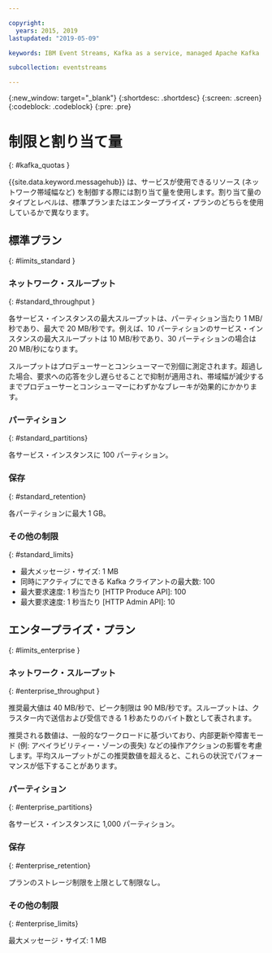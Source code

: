 ```yaml
---

copyright:
  years: 2015, 2019
lastupdated: "2019-05-09"

keywords: IBM Event Streams, Kafka as a service, managed Apache Kafka

subcollection: eventstreams

---
```


{:new_window: target="_blank"}
{:shortdesc: .shortdesc}
{:screen: .screen}
{:codeblock: .codeblock}
{:pre: .pre}


# 制限と割り当て量
{: #kafka_quotas }

{{site.data.keyword.messagehub}} は、サービスが使用できるリソース (ネットワーク帯域幅など) を制御する際には割り当て量を使用します。割り当て量のタイプとレベルは、標準プランまたはエンタープライズ・プランのどちらを使用しているかで異なります。

## 標準プラン
{: #limits_standard }

### ネットワーク・スループット
{: #standard_throughput }

各サービス・インスタンスの最大スループットは、パーティション当たり 1 MB/秒であり、最大で 20 MB/秒です。例えば、10 パーティションのサービス・インスタンスの最大スループットは 10 MB/秒であり、30 パーティションの場合は 20 MB/秒になります。

スループットはプロデューサーとコンシューマーで別個に測定されます。超過した場合、要求への応答を少し遅らせることで抑制が適用され、帯域幅が減少するまでプロデューサーとコンシューマーにわずかなブレーキが効果的にかかります。

### パーティション
{: #standard_partitions}

各サービス・インスタンスに 100 パーティション。

### 保存
{: #standard_retention}

各パーティションに最大 1 GB。

### その他の制限
{: #standard_limits}

* 最大メッセージ・サイズ: 1 MB
* 同時にアクティブにできる Kafka クライアントの最大数: 100
* 最大要求速度: 1 秒当たり [HTTP Produce API]: 100
* 最大要求速度: 1 秒当たり [HTTP Admin API]: 10

## エンタープライズ・プラン
{: #limits_enterprise }

### ネットワーク・スループット
{: #enterprise_throughput }

推奨最大値は 40 MB/秒で、ピーク制限は 90 MB/秒です。スループットは、クラスター内で送信および受信できる 1 秒あたりのバイト数として表されます。

推奨される数値は、一般的なワークロードに基づいており、内部更新や障害モード (例: アベイラビリティー・ゾーンの喪失) などの操作アクションの影響を考慮します。平均スループットがこの推奨数値を超えると、これらの状況でパフォーマンスが低下することがあります。


### パーティション
{: #enterprise_partitions}

各サービス・インスタンスに 1,000 パーティション。

### 保存
{: #enterprise_retention}

プランのストレージ制限を上限として制限なし。

### その他の制限
{: #enterprise_limits}

最大メッセージ・サイズ: 1 MB





















